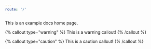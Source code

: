 ```yaml
---
route: '/'
---
```


This is an example docs home page.

{% callout type="warning" %}
This is a warning callout!
{% /callout %}

{% callout type="caution" %}
This is a caution callout!
{% /callout %}
